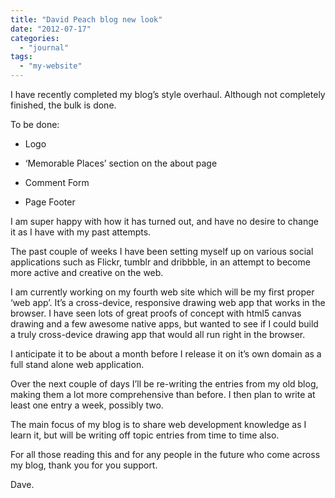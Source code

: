 ```yaml
---
title: "David Peach blog new look"
date: "2012-07-17"
categories: 
  - "journal"
tags: 
  - "my-website"
---
```


I have recently completed my blog’s style overhaul. Although not completely finished, the bulk is done.

To be done:

- Logo

- ‘Memorable Places’ section on the about page

- Comment Form

- Page Footer

I am super happy with how it has turned out, and have no desire to change it as I have with my past attempts.

The past couple of weeks I have been setting myself up on various social applications such as Flickr, tumblr and dribbble, in an attempt to become more active and creative on the web.

I am currently working on my fourth web site which will be my first proper ‘web app’. It’s a cross-device, responsive drawing web app that works in the browser. I have seen lots of great proofs of concept with html5 canvas drawing and a few awesome native apps, but wanted to see if I could build a truly cross-device drawing app that would all run right in the browser.

I anticipate it to be about a month before I release it on it’s own domain as a full stand alone web application.

Over the next couple of days I’ll be re-writing the entries from my old blog, making them a lot more comprehensive than before. I then plan to write at least one entry a week, possibly two.

The main focus of my blog is to share web development knowledge as I learn it, but will be writing off topic entries from time to time also.

For all those reading this and for any people in the future who come across my blog, thank you for you support.

Dave.
